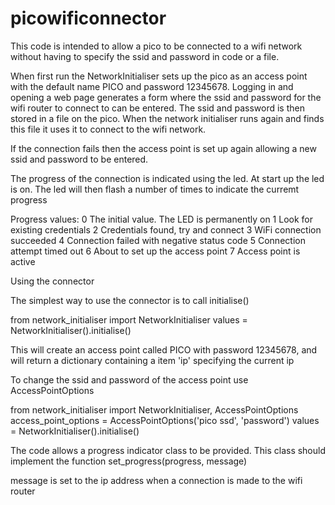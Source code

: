 # picowificonnector

This code is intended to allow a pico to be connected to a wifi network without having to specify the ssid and password in code or a file.

When first run the NetworkInitialiser sets up the pico as an access point with the default name PICO and password 12345678.
Logging in and opening a web page generates a form where the ssid and password for the wifi router to connect to can be entered.
The ssid and password is then stored in a file on the pico. When the network initialiser runs again and finds this file it uses it to connect to the wifi network.

If the connection fails then the access point is set up again allowing a new ssid and password to be entered.

The progress of the connection is indicated using the led. At start up the led is on. The led will then flash a number of times to indicate the curremt progress

Progress values:
0   The initial value. The LED is permanently on
1	Look for existing credentials
2	Credentials found, try and connect
3	WiFi connection succeeded
4	Connection failed with negative status code
5	Connection attempt timed out
6	About to set up the access point
7	Access point is active


Using the connector

The simplest way to use the connector is to call initialise()

from network_initialiser import NetworkInitialiser
values = NetworkInitialiser().initialise()

This will create an access point called PICO with password 12345678, and will return a dictionary containing a item 'ip' specifying the current ip

To change the ssid and password of the access point use AccessPointOptions

from network_initialiser import NetworkInitialiser, AccessPointOptions
access_point_options = AccessPointOptions('pico ssd', 'password')
values = NetworkInitialiser().initialise()




The code allows a progress indicator class to be provided. This class should implement the function set_progress(progress, message)


message is set to the ip address when a connection is made to the wifi router

